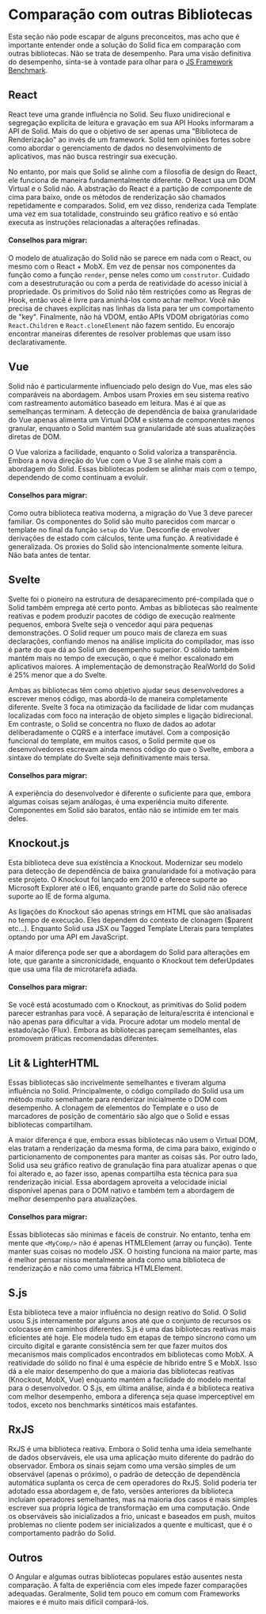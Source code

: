 # Comparação com outras Bibliotecas

Esta seção não pode escapar de alguns preconceitos, mas acho que é importante entender onde a solução do Solid fica em comparação com outras bibliotecas. Não se trata de desempenho. Para uma visão definitiva do desempenho, sinta-se à vontade para olhar para o [JS Framework Benchmark](https://github.com/krausest/js-framework-benchmark).

## React

React teve uma grande influência no Solid. Seu fluxo unidirecional e segregação explícita de leitura e gravação em sua API Hooks informaram a API de Solid. Mais do que o objetivo de ser apenas uma "Biblioteca de Renderização" ao invés de um framework. Solid tem opiniões fortes sobre como abordar o gerenciamento de dados no desenvolvimento de aplicativos, mas não busca restringir sua execução.

No entanto, por mais que Solid se alinhe com a filosofia de design do React, ele funciona de maneira fundamentalmente diferente. O React usa um DOM Virtual e o Solid não. A abstração do React é a partição de componente de cima para baixo, onde os métodos de renderização são chamados repetidamente e comparados. Solid, em vez disso, renderiza cada Template uma vez em sua totalidade, construindo seu gráfico reativo e só então executa as instruções relacionadas a alterações refinadas.

#### Conselhos para migrar:

O modelo de atualização do Solid não se parece em nada com o React, ou mesmo com o React + MobX. Em vez de pensar nos componentes da função como a função `render`, pense neles como um `construtor`. Cuidado com a desestruturação ou com a perda de reatividade do acesso inicial à propriedade. Os primitivos do Solid não têm restrições como as Regras de Hook, então você é livre para aninhá-los como achar melhor. Você não precisa de chaves explícitas nas linhas da lista para ter um comportamento de "key". Finalmente, não há VDOM, então APIs VDOM obrigatórias como `React.Children` e `React.cloneElement` não fazem sentido. Eu encorajo encontrar maneiras diferentes de resolver problemas que usam isso declarativamente.

## Vue

Solid não é particularmente influenciado pelo design do Vue, mas eles são comparáveis na abordagem. Ambos usam Proxies em seu sistema reativo com rastreamento automático baseado em leitura. Mas é aí que as semelhanças terminam. A detecção de dependência de baixa granularidade do Vue apenas alimenta um Virtual DOM e sistema de componentes menos granular, enquanto o Solid mantém sua granularidade até suas atualizações diretas de DOM.

O Vue valoriza a facilidade, enquanto o Solid valoriza a transparência. Embora a nova direção do Vue com o Vue 3 se alinhe mais com a abordagem do Solid. Essas bibliotecas podem se alinhar mais com o tempo, dependendo de como continuam a evoluir.

#### Conselhos para migrar:

Como outra biblioteca reativa moderna, a migração do Vue 3 deve parecer familiar. Os componentes do Solid são muito parecidos com marcar o template no final da função `setup` do Vue. Desconfie de envolver derivações de estado com cálculos, tente uma função. A reatividade é generalizada. Os proxies do Solid são intencionalmente somente leitura. Não bata antes de tentar.

## Svelte

Svelte foi o pioneiro na estrutura de desaparecimento pré-compilada que o Solid também emprega até certo ponto. Ambas as bibliotecas são realmente reativas e podem produzir pacotes de código de execução realmente pequenos, embora Svelte seja o vencedor aqui para pequenas demonstrações. O Solid requer um pouco mais de clareza em suas declarações, confiando menos na análise implícita do compilador, mas isso é parte do que dá ao Solid um desempenho superior. O sólido também mantém mais no tempo de execução, o que é melhor escalonado em aplicativos maiores. A implementação de demonstração RealWorld do Solid é 25% menor que a do Svelte.

Ambas as bibliotecas têm como objetivo ajudar seus desenvolvedores a escrever menos código, mas abordá-lo de maneira completamente diferente. Svelte 3 foca na otimização da facilidade de lidar com mudanças localizadas com foco na interação de objeto simples e ligação bidirecional. Em contraste, o Solid se concentra no fluxo de dados ao adotar deliberadamente o CQRS e a interface imutável. Com a composição funcional do template, em muitos casos, o Solid permite que os desenvolvedores escrevam ainda menos código do que o Svelte, embora a sintaxe do template do Svelte seja definitivamente mais tersa.

#### Conselhos para migrar:

A experiência do desenvolvedor é diferente o suficiente para que, embora algumas coisas sejam análogas, é uma experiência muito diferente. Componentes em Solid são baratos, então não se intimide em ter mais deles.

## Knockout.js

Esta biblioteca deve sua existência a Knockout. Modernizar seu modelo para detecção de dependência de baixa granularidade foi a motivação para este projeto. O Knockout foi lançado em 2010 e oferece suporte ao Microsoft Explorer até o IE6, enquanto grande parte do Solid não oferece suporte ao IE de forma alguma.

As ligações do Knockout são apenas strings em HTML que são analisadas no tempo de execução. Eles dependem do contexto de clonagem ($parent etc...). Enquanto Solid usa JSX ou Tagged Template Literais para templates optando por uma API em JavaScript.

A maior diferença pode ser que a abordagem do Solid para alterações em lote, que garante a sincronicidade, enquanto o Knockout tem deferUpdates que usa uma fila de microtarefa adiada.

#### Conselhos para migrar:

Se você está acostumado com o Knockout, as primitivas do Solid podem parecer estranhas para você. A separação de leitura/escrita é intencional e não apenas para dificultar a vida. Procure adotar um modelo mental de estado/ação (Flux). Embora as bibliotecas pareçam semelhantes, elas promovem práticas recomendadas diferentes.

## Lit & LighterHTML

Essas bibliotecas são incrivelmente semelhantes e tiveram alguma influência no Solid. Principalmente, o código compilado do Solid usa um método muito semelhante para renderizar inicialmente o DOM com desempenho. A clonagem de elementos do Template e o uso de marcadores de posição de comentário são algo que o Solid e essas bibliotecas compartilham.

A maior diferença é que, embora essas bibliotecas não usem o Virtual DOM, elas tratam a renderização da mesma forma, de cima para baixo, exigindo o particionamento de componentes para manter as coisas sãs. Por outro lado, Solid usa seu gráfico reativo de granulação fina para atualizar apenas o que foi alterado e, ao fazer isso, apenas compartilha esta técnica para sua renderização inicial. Essa abordagem aproveita a velocidade inicial disponível apenas para o DOM nativo e também tem a abordagem de melhor desempenho para atualizações.

#### Conselhos para migrar:

Essas bibliotecas são mínimas e fáceis de construir. No entanto, tenha em mente que `<MyComp/>` não é apenas HTMLElement (array ou função). Tente manter suas coisas no modelo JSX. O hoisting funciona na maior parte, mas é melhor pensar nisso mentalmente ainda como uma biblioteca de renderização e não como uma fábrica HTMLElement.

## S.js

Esta biblioteca teve a maior influência no design reativo do Solid. O Solid usou S.js internamente por alguns anos até que o conjunto de recursos os colocasse em caminhos diferentes. S.js é uma das bibliotecas reativas mais eficientes até hoje. Ele modela tudo em etapas de tempo síncrono como um circuito digital e garante consistência sem ter que fazer muitos dos mecanismos mais complicados encontrados em bibliotecas como MobX. A reatividade do sólido no final é uma espécie de híbrido entre S e MobX. Isso dá a ele maior desempenho do que a maioria das bibliotecas reativas (Knockout, MobX, Vue) enquanto mantém a facilidade do modelo mental para o desenvolvedor. O S.js, em última análise, ainda é a biblioteca reativa com melhor desempenho, embora a diferença seja quase imperceptível em todos, exceto nos benchmarks sintéticos mais estafantes.

## RxJS

RxJS é uma biblioteca reativa. Embora o Solid tenha uma ideia semelhante de dados observáveis, ele usa uma aplicação muito diferente do padrão do observador. Embora os sinais sejam como uma versão simples de um observável (apenas o próximo), o padrão de detecção de dependência automática suplanta os cerca de cem operadores do RxJS. Solid poderia ter adotado essa abordagem e, de fato, versões anteriores da biblioteca incluíam operadores semelhantes, mas na maioria dos casos é mais simples escrever sua própria lógica de transformação em uma computação. Onde os observáveis são inicializados a frio, unicast e baseados em push, muitos problemas no cliente podem ser inicializados a quente e multicast, que é o comportamento padrão do Solid.

## Outros

O Angular e algumas outras bibliotecas populares estão ausentes nesta comparação. A falta de experiência com eles impede fazer comparações adequadas. Geralmente, Solid tem pouco em comum com Frameworks maiores e é muito mais difícil compará-los.
